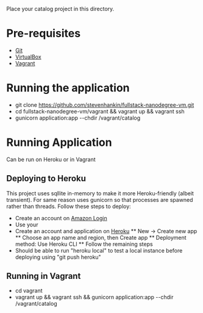 Place your catalog project in this directory.

# Pre-requisites
* [Git](https://git-scm.com/downloads)
* [VirtualBox](https://www.virtualbox.org/wiki/Downloads)
* [Vagrant](https://www.vagrantup.com/downloads.html)

# Running the application
* git clone https://github.com/stevenhankin/fullstack-nanodegree-vm.git
* cd fullstack-nanodegree-vm/vagrant && vagrant up && vagrant ssh
* gunicorn application:app --chdir /vagrant/catalog

# Running Application
Can be run on Heroku or in Vagrant

## Deploying to Heroku
This project uses sqllite in-memory to make it more Heroku-friendly (albeit transient).
For same reason uses gunicorn so that processes are spawned rather than threads.
Follow these steps to deploy:
* Create an account on [Amazon Login](https://developer.amazon.com/lwa/sp/overview.html)
* Use your 
* Create an account and application on [Heroku](https://dashboard.heroku.com/apps)
** New -> Create new app
** Choose an app name and region, then Create app
** Deployment method: Use Heroku CLI
** Follow the remaining steps
* Should be able to run "heroku local" to test a local instance before deploying using "git push heroku"

## Running in Vagrant
* cd vagrant
* vagrant up && vagrant ssh && gunicorn application:app --chdir /vagrant/catalog
